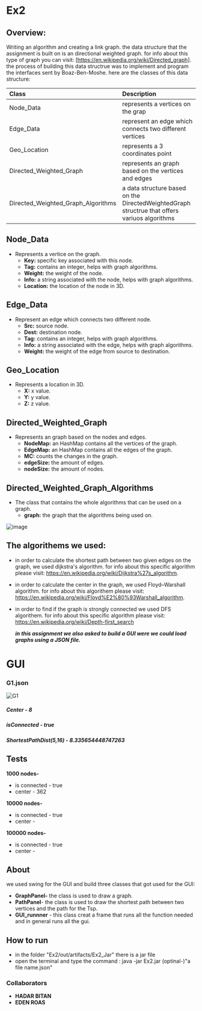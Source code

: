 #  Ex2

## Overview:
Writing an algorithm and creating a link graph.
the data structure that the assignment is built on is an directional weighted graph. 
for info about this type of graph you can visit: [https://en.wikipedia.org/wiki/Directed_graph].
the process of building this data structrue was to implement and program the interfaces sent by Boaz-Ben-Moshe.
here are the classes of this data structure:

| Class      | Description |
| :------------| :------------|
| Node_Data  | represents a vertices on the grap |
| Edge_Data   |   represent an edge which connects two different vertices|
| Geo_Location      |    represents a 3 coordinates point|
| Directed_Weighted_Graph      |    represents an graph based on the vertices and edges |
| Directed_Weighted_Graph_Algorithms      |    a data structure based on the DirectedWeightedGraph structrue that offers variuos algorithms | 

## Node_Data
+ Represents a vertice on the graph.
   + **Key:** specific key associated with this node.
   + **Tag:** contains an integer, helps with graph algorithms.
   + **Weight:** the weight of the node.
   + **Info:** a string associated with the node, helps with graph algorithms.
   + **Location:** the location of the node in 3D.

## Edge_Data
+ Represent an edge which connects two different node.
    + **Src:** source node.
    + **Dest:** destination node.
    + **Tag:** contains an integer, helps with graph algorithms.
    + **Info:** a string associated with the edge, helps with graph algorithms.
    + **Weight:** the weight of the edge from source to destination.
    
## Geo_Location
+ Represents a location in 3D.
  + **X:** x value.
  + **Y:** y value.
  + **Z:** z value.

## Directed_Weighted_Graph
+ Represents an graph based on the nodes and edges.
  + **NodeMap:** an HashMap contains all the vertices of the graph.
  + **EdgeMap:** an HashMap contains all the edges of the graph.
  + **MC:** counts the changes in the graph.
  + **edgeSize:** the amount of edges.
  + **nodeSize:** the amount of nodes.

## Directed_Weighted_Graph_Algorithms
+ The class that contains the whole algorithms that can be used on a graph.
     + **graph:** the graph that the algorithms being used on. 

![image](https://user-images.githubusercontent.com/92533182/145768109-4e0bff58-b817-4ef4-8a83-1eecc66e04a6.png)

## The algorithems we used:
+ in order to calculate the shortest path between two given edges on the graph, we used dijkstra's algorithm.
  for info about this specific algorithm please visit: https://en.wikipedia.org/wiki/Dijkstra%27s_algorithm.
+ in order to calculate the center in the graph, we used Floyd–Warshall algorithm.
  for info about this algorithem please visit: https://en.wikipedia.org/wiki/Floyd%E2%80%93Warshall_algorithm.
+ in order to find if the graph is strongly connected  we used DFS algorithem.
  for info about this specific algorithm please visit: https://en.wikipedia.org/wiki/Depth-first_search
  
 
  
  ***in this assignment we also asked to build a GUI were we could load graphs using a JSON file.***

# GUI
### G1.json

![G1](https://user-images.githubusercontent.com/92533182/146030677-c54ef26d-b1eb-4374-ade6-fa93d922ef33.png)
##### Center - 8
##### isConnected - true
##### ShortestPathDist(5,16) - 8.335654448747263

## Tests
**1000 nodes-**
  + is connected - true
  + center - 362

**10000 nodes-**
  + is connected - true
  + center -

**100000 nodes-**
  + is connected - true
  + center - 

## About
 we used swing for the GUI and build three classes that got used for the GUI: 
   + **GraphPanel-** the class is used to draw a graph.
   + **PathPanel**- the class is used to draw the shortest path between two vertices and the path for the Tsp.
   + **GUI_runnner** - this class creat a frame that runs all the function needed and in general runs all the gui.
## How to run
  + in the folder "Ex2/out/artifacts/Ex2_Jar" there is a jar file
  + open the terminal and type the command : java -jar Ex2.jar (optinal-)"a file name.json"

### Collaborators
  + **HADAR BITAN**
  + **EDEN ROAS**
